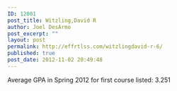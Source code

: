 ```yaml
---
ID: 12001
post_title: Witzling,David R
author: Joel DesArmo
post_excerpt: ""
layout: post
permalink: http://effrtlss.com/witzlingdavid-r-6/
published: true
post_date: 2012-11-02 20:49:48
---
```

<p>Average GPA in Spring 2012 for first course listed: 3.251</p>